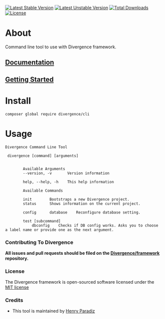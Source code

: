 [![Latest Stable Version](https://poser.pugx.org/divergence/cli/downloads)](https://packagist.org/packages/divergence/cli) [![Latest Unstable Version](https://poser.pugx.org/divergence/cli/v/stable)](https://packagist.org/packages/divergence/divergence) [![Total Downloads](https://poser.pugx.org/divergence/cli/v/unstable)](https://packagist.org/packages/divergence/cli) [![License](https://poser.pugx.org/divergence/divergence/license)](https://packagist.org/packages/divergence/cli)

# About
Command line tool to use with Divergence framework.

## [Documentation](https://github.com/Divergence/docs#divergence-framework-documentation)
## [Getting Started](https://github.com/Divergence/docs/blob/master/gettingstarted.md#getting-started)

# Install
```
composer global require divergence/cli
```

# Usage
```
Divergence Command Line Tool

 divergence [command] [arguments]


        Available Arguments
        --version, -v		Version information

        help, --help, -h	This help information

        Available Commands

        init		Bootstraps a new Divergence project.
        status		Shows information on the current project.

        config		database	Reconfigure database setting.

        test [subcommand]		
            dbconfig	Checks if DB config works. Asks you to choose a label name or provide one as the next argument.
```

### Contributing To Divergence

**All issues and pull requests should be filed on the [Divergence/framework](http://github.com/Divergence/framework) repository.**

### License

The Divergence framework is open-sourced software licensed under the [MIT license](http://opensource.org/licenses/MIT)

### Credits
 - This tool is maintained by [Henry Paradiz](https://github.com/hparadiz)